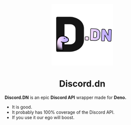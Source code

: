<div align="center">
  <img src="discord.dn.png" height="200" width="200">
  <h1>Discord.dn</h1>
</div>

**Discord.DN** is an epic **Discord API** wrapper made for **Deno.**

* It is good.
* It probably has 100% coverage of the Discord API.
* If you use it our ego will boost.

